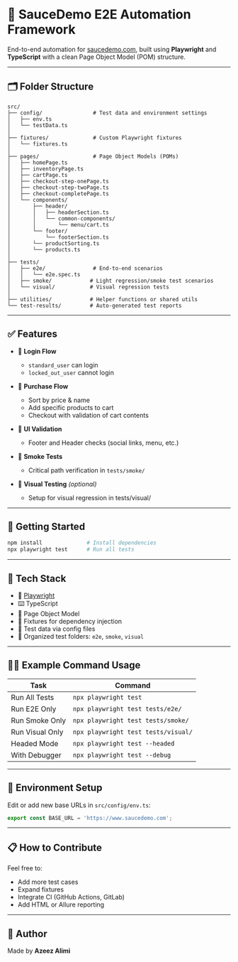 # 🧪 SauceDemo E2E Automation Framework

End-to-end automation for [saucedemo.com](https://www.saucedemo.com), built using **Playwright** and **TypeScript** with a clean Page Object Model (POM) structure.

---

## 🗂️ Folder Structure

```
src/
├── config/                # Test data and environment settings
│   ├── env.ts
│   └── testData.ts
│
├── fixtures/              # Custom Playwright fixtures
│   └── fixtures.ts
│
├── pages/                 # Page Object Models (POMs)
│   ├── homePage.ts
│   ├── inventoryPage.ts
│   ├── cartPage.ts
│   ├── checkout-step-onePage.ts
│   ├── checkout-step-twoPage.ts
│   ├── checkout-completePage.ts
│   └── components/
│       ├── header/
│       │   ├── headerSection.ts
│       │   └── common-components/
│       │       └── menu/cart.ts
│       └── footer/
│           └── footerSection.ts
│       └── productSorting.ts
│       └── products.ts
│
├── tests/
│   ├── e2e/               # End-to-end scenarios
│   │   └── e2e.spec.ts
│   ├── smoke/            # Light regression/smoke test scenarios
│   └── visual/           # Visual regression tests
│
├── utilities/            # Helper functions or shared utils
└── test-results/         # Auto-generated test reports
```

---

## ✅ Features

- 🔐 **Login Flow**
  - `standard_user` can login
  - `locked_out_user` cannot login

- 🛒 **Purchase Flow**
  - Sort by price & name
  - Add specific products to cart
  - Checkout with validation of cart contents

- 🎯 **UI Validation**
  - Footer and Header checks (social links, menu, etc.)

- 🧪 **Smoke Tests**
  - Critical path verification in `tests/smoke/`

- 📸 **Visual Testing** *(optional)*
  - Setup for visual regression in tests/visual/

---

## 🚀 Getting Started

```bash
npm install              # Install dependencies
npx playwright test      # Run all tests
```

---

## 🧬 Tech Stack

- 🧪 [Playwright](https://playwright.dev/)
- ⌨️ TypeScript
- 🧱 Page Object Model
- 💉 Fixtures for dependency injection
- 💾 Test data via config files
- 📂 Organized test folders: `e2e`, `smoke`, `visual`

---

## 👨‍💻 Example Command Usage

| Task                     | Command                                  |
|--------------------------|------------------------------------------|
| Run All Tests            | `npx playwright test`                    |
| Run E2E Only             | `npx playwright test tests/e2e/`         |
| Run Smoke Only           | `npx playwright test tests/smoke/`       |
| Run Visual Only          | `npx playwright test tests/visual/`      |
| Headed Mode              | `npx playwright test --headed`           |
| With Debugger            | `npx playwright test --debug`            |

---

## 📁 Environment Setup

Edit or add new base URLs in `src/config/env.ts`:
```ts
export const BASE_URL = 'https://www.saucedemo.com';
```

---

## 📋 How to Contribute

Feel free to:
- Add more test cases
- Expand fixtures
- Integrate CI (GitHub Actions, GitLab)
- Add HTML or Allure reporting

---

## 🧠 Author

Made by **Azeez Alimi**  
